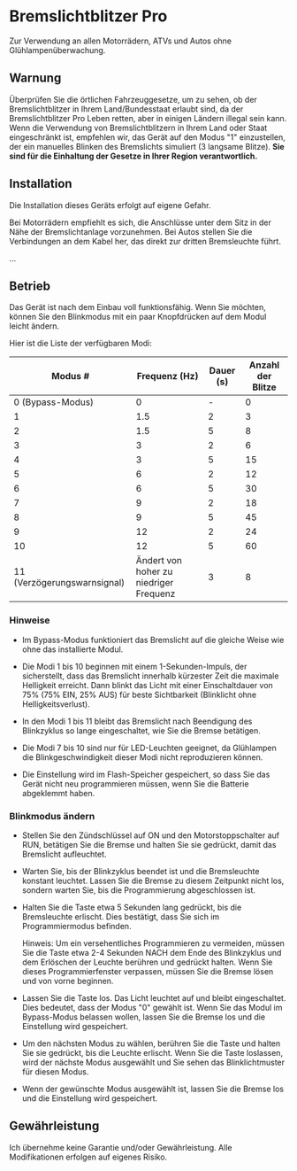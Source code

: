 # Bremslichtblitzer Pro

Zur Verwendung an allen Motorrädern, ATVs und Autos ohne Glühlampenüberwachung.

## Warnung

Überprüfen Sie die örtlichen Fahrzeuggesetze, um zu sehen, ob der Bremslichtblitzer in Ihrem Land/Bundesstaat erlaubt sind, da der Bremslichtblitzer Pro Leben retten, aber in einigen Ländern illegal sein kann. Wenn die Verwendung von Bremslichtblitzern in Ihrem Land oder Staat eingeschränkt ist, empfehlen wir, das Gerät auf den Modus "1" einzustellen, der ein manuelles Blinken des Bremslichts simuliert (3 langsame Blitze). **Sie sind für die Einhaltung der Gesetze in Ihrer Region verantwortlich.**

## Installation

Die Installation dieses Geräts erfolgt auf eigene Gefahr.

Bei Motorrädern empfiehlt es sich, die Anschlüsse unter dem Sitz in der Nähe der Bremslichtanlage vorzunehmen. Bei Autos stellen Sie die Verbindungen an dem Kabel her, das direkt zur dritten Bremsleuchte führt.

...

## Betrieb

Das Gerät ist nach dem Einbau voll funktionsfähig. Wenn Sie möchten, können Sie den Blinkmodus mit ein paar Knopfdrücken auf dem Modul leicht ändern.

Hier ist die Liste der verfügbaren Modi:

| Modus # | Frequenz (Hz) | Dauer (s) | Anzahl der Blitze |
|---|---|---|---|
| 0 (Bypass-Modus) | 0 | - | 0 |
| 1 | 1.5 | 2 | 3 |
| 2 | 1.5 | 5 | 8 |
| 3 | 3 | 2 | 6 |
| 4 | 3 | 5 | 15 |
| 5 | 6 | 2 | 12 |
| 6 | 6 | 5 | 30 |
| 7 | 9 | 2 | 18 |
| 8 | 9 | 5 | 45 |
| 9 | 12 | 2 | 24 |
| 10 | 12 | 5 | 60 |
| 11 (Verzögerungswarnsignal) | Ändert von hoher zu niedriger Frequenz | 3 | 8 |

### Hinweise

- Im Bypass-Modus funktioniert das Bremslicht auf die gleiche Weise wie ohne das installierte Modul.

- Die Modi 1 bis 10 beginnen mit einem 1-Sekunden-Impuls, der sicherstellt, dass das Bremslicht innerhalb kürzester Zeit die maximale Helligkeit erreicht. Dann blinkt das Licht mit einer Einschaltdauer von 75% (75% EIN, 25% AUS) für beste Sichtbarkeit (Blinklicht ohne Helligkeitsverlust).

- In den Modi 1 bis 11 bleibt das Bremslicht nach Beendigung des Blinkzyklus so lange eingeschaltet, wie Sie die Bremse betätigen.

- Die Modi 7 bis 10 sind nur für LED-Leuchten geeignet, da Glühlampen die Blinkgeschwindigkeit dieser Modi nicht reproduzieren können.

- Die Einstellung wird im Flash-Speicher gespeichert, so dass Sie das Gerät nicht neu programmieren müssen, wenn Sie die Batterie abgeklemmt haben.

### Blinkmodus ändern

- Stellen Sie den Zündschlüssel auf ON und den Motorstoppschalter auf RUN, betätigen Sie die Bremse und halten Sie sie gedrückt, damit das Bremslicht aufleuchtet.

- Warten Sie, bis der Blinkzyklus beendet ist und die Bremsleuchte konstant leuchtet. Lassen Sie die Bremse zu diesem Zeitpunkt nicht los, sondern warten Sie, bis die Programmierung abgeschlossen ist.

- Halten Sie die Taste etwa 5 Sekunden lang gedrückt, bis die Bremsleuchte erlischt. Dies bestätigt, dass Sie sich im Programmiermodus befinden.

  Hinweis: Um ein versehentliches Programmieren zu vermeiden, müssen Sie die Taste etwa 2-4 Sekunden NACH dem Ende des Blinkzyklus und dem Erlöschen der Leuchte berühren und gedrückt halten. Wenn Sie dieses Programmierfenster verpassen, müssen Sie die Bremse lösen und von vorne beginnen.

- Lassen Sie die Taste los. Das Licht leuchtet auf und bleibt eingeschaltet. Dies bedeutet, dass der Modus "0" gewählt ist. Wenn Sie das Modul im Bypass-Modus belassen wollen, lassen Sie die Bremse los und die Einstellung wird gespeichert.

- Um den nächsten Modus zu wählen, berühren Sie die Taste und halten Sie sie gedrückt, bis die Leuchte erlischt. Wenn Sie die Taste loslassen, wird der nächste Modus ausgewählt und Sie sehen das Blinklichtmuster für diesen Modus.

- Wenn der gewünschte Modus ausgewählt ist, lassen Sie die Bremse los und die Einstellung wird gespeichert.

## Gewährleistung

Ich übernehme keine Garantie und/oder Gewährleistung. Alle Modifikationen erfolgen auf eigenes Risiko.
